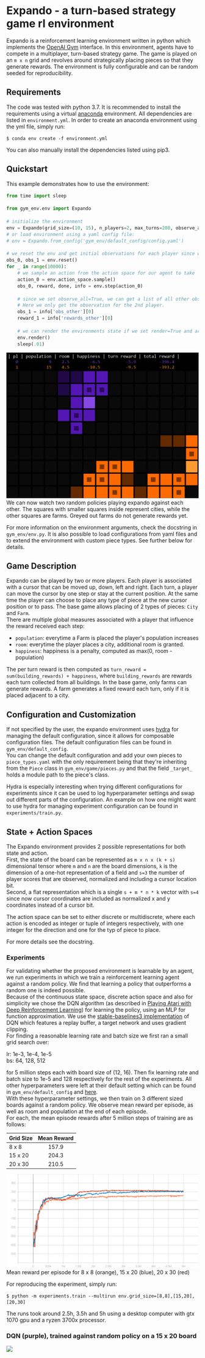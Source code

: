 # Expando - a turn-based strategy game rl environment

Expando is a reinforcement learning environment written in python which implements
the [OpenAI Gym](https://github.com/openai/gym) interface. In this environment, agents have to compete in a multiplayer,
turn-based strategy game. The game is played on an `m x n` grid and revolves around strategically placing pieces so that
they generate rewards. The environment is fully configurable and can be random seeded for reproducibility.

## Requirements

The code was tested with python 3.7. It is recommended to install the requirements using a
virtual [anaconda](https://www.anaconda.com/products/individual#Downloads) environment. All dependencies are listed in
`environment.yml`. In order to create an anaconda environment using the yml file, simply run:

```shell
$ conda env create -f environment.yml
```

You can also manually install the dependencies listed using pip3.

## Quickstart

This example demonstrates how to use the environment:

```python
from time import sleep

from gym_env.env import Expando

# initialize the environment
env = Expando(grid_size=(10, 15), n_players=2, max_turns=200, observe_all=True, render=True)
# or load environment using a yaml config file:
# env = Expando.from_config('gym_env/default_config/config.yaml')

# we reset the env and get initial observations for each player since we've set observer_all=True
obs_0, obs_1 = env.reset()
for _ in range(10000):
    # we sample an action from the action space for our agent to take
    action_0 = env.action_space.sample()
    obs_0, reward, done, info = env.step(action_0)

    # since we set observe_all=True, we can get a list of all other observations from the info dict 
    # Here we only get the observation for the 2nd player. 
    obs_1 = info['obs_other'][0]
    reward_1 = info['rewards_other'][0]

    # we can render the environments state if we set render=True and are using a 2D grid.
    env.render()
    sleep(.01)
```

![](res/img/expando_demo.gif)
We can now watch two random policies playing expando against each other. The squares with smaller squares inside
represent cities, while the other squares are farms. Greyed out farms do not generate rewards yet.

For more information on the environment arguments, check the docstring in `gym_env/env.py`. It is also possible to load
configurations from yaml files and to extend the environment with custom piece types. See further below for details.

## Game Description

Expando can be played by two or more players. Each player is associated with a cursor that can be moved up, down, left
and right. Each turn, a player can move the cursor by one step or stay at the current position. At the same time the
player can choose to place any type of piece at the new cursor position or to pass. The base game allows placing of 2
types of pieces: `City` and `Farm`.  
There are multiple global measures associated with a player that influence the reward received each step:

* `population`: everytime a Farm is placed the player's population increases
* `room`: everytime the player places a city, additional room is granted.
* `happiness`: happiness is a penalty, computed as max(0, room - population)

The per turn reward is then computed as `turn_reward = sum(building_rewards) + happiness`, where `building_rewards` are
rewards each turn collected from all buildings. In the base game, only farms can generate rewards. A farm generates a
fixed reward each turn, only if it is placed adjacent to a city.

## Configuration and Customization

If not specified by the user, the expando environment uses [hydra](https://github.com/facebookresearch/hydra) for
managing the default configuration, since it allows for composable configuration files. The default configuration files
can be found in `gym_env/default_config`.  
You can change the default configuration and add your own pieces to `piece_types.yaml` with the only requirement being
that they're inheriting from the `Piece` class in `gym_env/game/pieces.py` and that the field `_target_` holds a module
path to the piece's class.

Hydra is especially interesting when trying different configurations for experiments since it can be used to log
hyperparameter settings and swap out different parts of the configuration. An example on how one might want to use hydra
for managing experiment configuration can be found in `experiments/train.py`.

## State + Action Spaces

The Expando environment provides 2 possible representations for both state and action.  
First, the state of the board can be represented as `m x n x (k + s)` dimensional tensor where `m` and `n` are the board
dimensions, `k` is the dimension of a one-hot representation of a field and `s=3` the number of player scores that are
observed, normalized and including a cursor location bit.    
Second, a flat representation which is a single `s + m * n * k` vector with `s=4` since now cursor coordinates are
included as normalized x and y coordinates instead of a cursor bit.

The action space can be set to either discrete or multidiscrete, where each action is encoded as integer or tuple of
integers respectively, with one integer for the direction and one for the typ of piece to place.

For more details see the docstring.

### Experiments

For validating whether the proposed environment is learnable by an agent, we run experiments in which we train a
reinforcement learning agent against a random policy. We find that learning a policy that outperforms a random one is
indeed possible.  
Because of the continuous state space, discrete action space and also for simplicity we chose the DQN algorithm (as
described in [Playing Atari with Deep Reinforcement Learning](https://arxiv.org/pdf/1312.5602.pdf)) for learning the
policy, using an MLP for function approximation. We use
the [stable-baselines3 implementation](https://stable-baselines3.readthedocs.io/en/master/modules/dqn.html) of DQN which
features a replay buffer, a target network and uses gradient clipping.  
For finding a reasonable learning rate and batch size we first ran a small grid search over:

lr: 1e-3, 1e-4, 1e-5  
bs: 64, 128, 512

for 5 million steps each with board size of (12, 16). Then fix learning rate and batch size to 1e-5 and 128 respectively
for the rest of the experiments. All other hyperparameters were left at their default setting which can be found in
`gym_env/default_config` and [here](https://stable-baselines3.readthedocs.io/en/master/modules/dqn.html).  
With these hyperparameter settings, we then train on 3 different sized boards against a random policy. We observe mean
reward per episode, as well as room and population at the end of each episode.  
For each, the mean episode rewards after 5 million steps of training are as follows:

| Grid Size   | Mean Reward     |
| ----------- | :-----------:   |
| 8 x 8       | 157.9           |
| 15 x 20     | 204.3           |
| 20 x 30     | 210.5           |

![](res/img/rollout_ep_rew_mean_grid_sweep.svg)
Mean reward per episode for 8 x 8 (orange), 15 x 20 (blue), 20 x 30 (red)

For reproducing the experiment, simply run:

```shell
$ python -m experiments.train --multirun env.grid_size=[8,8],[15,20],[20,30]
````

The runs took around 2.5h, 3.5h and 5h using a desktop computer with gtx 1070 gpu and a ryzen 3700x processor.  
### DQN (purple), trained against random policy on a 15 x 20 board

![](res/img/expando_demo_dqn.gif)

